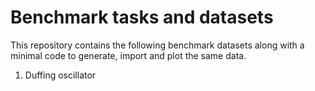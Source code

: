 # Benchmark tasks and datasets

This repository contains the following benchmark datasets along with a minimal code to generate, import and plot the same data.

1. Duffing oscillator
